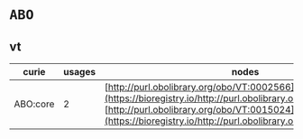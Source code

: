 # `ABO`
## vt
| curie    |   usages | nodes                                                                                                                                                                                                                        |
|----------|----------|------------------------------------------------------------------------------------------------------------------------------------------------------------------------------------------------------------------------------|
| ABO:core |        2 | [http://purl.obolibrary.org/obo/VT:0002566](https://bioregistry.io/http://purl.obolibrary.org/obo/VT:0002566), [http://purl.obolibrary.org/obo/VT:0015024](https://bioregistry.io/http://purl.obolibrary.org/obo/VT:0015024) |
